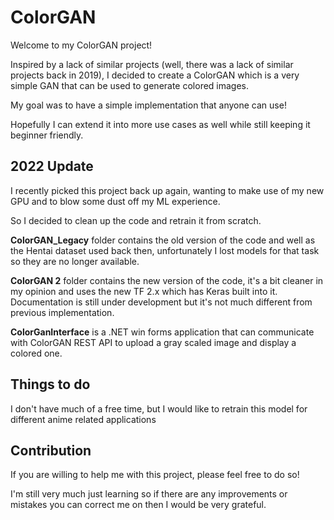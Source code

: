 # ColorGAN

Welcome to my ColorGAN project!

Inspired by a lack of similar projects (well, there was a lack of similar projects back in 2019), I decided to create a ColorGAN which is a very simple GAN that can be used to generate colored images.

My goal was to have a simple implementation that anyone can use!

Hopefully I can extend it into more use cases as well while still keeping it beginner friendly.

## 2022 Update

I recently picked this project back up again, wanting to make use of my new GPU and to blow some dust off my ML experience.

So I decided to clean up the code and retrain it from scratch.

**ColorGAN_Legacy** folder contains the old version of the code and well as the Hentai dataset used back then, unfortunately I lost models for that task so they are no longer available.

**ColorGAN 2** folder contains the new version of the code, it's a bit cleaner in my opinion and uses the new TF 2.x which has Keras built into it. Documentation is still under development but it's not much different from previous implementation.

**ColorGanInterface** is a .NET win forms application that can communicate with ColorGAN REST API to upload a gray scaled image and display a colored one.

## Things to do

I don't have much of a free time, but I would like to retrain this model for different anime related applications

## Contribution

If you are willing to help me with this project, please feel free to do so!

I'm still very much just learning so if there are any improvements or mistakes you can correct me on then I would be very grateful.